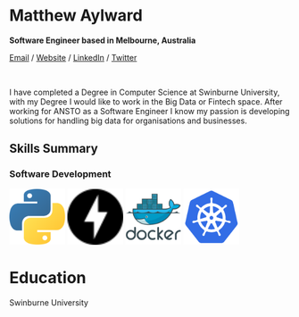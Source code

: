 # Matthew Aylward 

__Software Engineer based in Melbourne, Australia__ <br>

[Email](mailto:matthewtyleraylward@gmail.com) / [Website](matthewtyleraylward.com) / [LinkedIn](https://www.linkedin.com/in/matthew-aylward-78976965/) / [Twitter](https://twitter.com/Matthewtylerayl)

<br>

I have completed a Degree in Computer Science at Swinburne University, with my Degree I would like to work
in the Big Data or Fintech space. After working for ANSTO as a Software Engineer I know my passion is
developing solutions for handling big data for organisations and businesses.


## Skills Summary

### Software Development

<img src="https://github.com/Butch78/CV/blob/main/logos/python.svg" width="100" height="100">
<img src="https://github.com/Butch78/CV/blob/main/logos/fastapi.svg" width="100" height="100">
<img src="https://github.com/Butch78/CV/blob/main/logos/docker-original-wordmark.svg" width="100" height="100">
<img src="https://github.com/Butch78/CV/blob/main/logos/kubernets.svg" width="100" height="100">


<br>





# Education

Swinburne University
